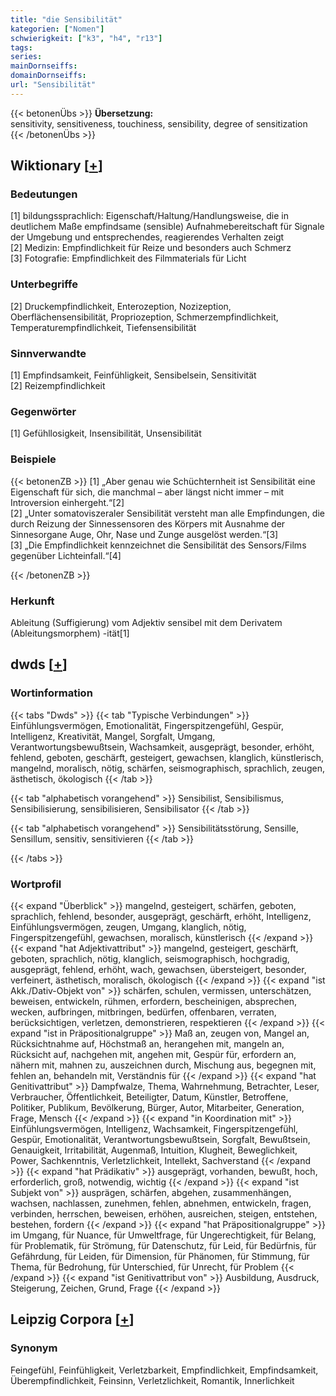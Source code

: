 ```yaml
---
title: "die Sensibilität"
kategorien: ["Nomen"]
schwierigkeit: ["k3", "h4", "r13"]
tags:
series:
mainDornseiffs:
domainDornseiffs:
url: "Sensibilität"
---
```


{{< betonenÜbs >}}
**Übersetzung:**  
sensitivity, sensitiveness, touchiness, sensibility, degree of sensitization  
{{< /betonenÜbs >}}

## Wiktionary [[+](https://de.wiktionary.org/wiki/Sensibilität)]

### Bedeutungen
[1] bildungssprachlich: Eigenschaft/Haltung/Handlungsweise, die in deutlichem Maße empfindsame (sensible) Aufnahmebereitschaft für Signale der Umgebung und entsprechendes, reagierendes Verhalten zeigt  
[2] Medizin: Empfindlichkeit für Reize und besonders auch Schmerz  
[3] Fotografie: Empfindlichkeit des Filmmaterials für Licht  

### Unterbegriffe
[2] Druckempfindlichkeit, Enterozeption, Nozizeption, Oberflächensensibilität, Propriozeption, Schmerzempfindlichkeit, Temperaturempfindlichkeit, Tiefensensibilität  

### Sinnverwandte
[1] Empfindsamkeit, Feinfühligkeit, Sensibelsein, Sensitivität  
[2] Reizempfindlichkeit  

### Gegenwörter
[1] Gefühllosigkeit, Insensibilität, Unsensibilität  

### Beispiele
{{< betonenZB >}}
[1] „Aber genau wie Schüchternheit ist Sensibilität eine Eigenschaft für sich, die manchmal – aber längst nicht immer – mit Introversion einhergeht.“[2]  
[2] „Unter somatoviszeraler Sensibilität versteht man alle Empfindungen, die durch Reizung der Sinnessensoren des Körpers mit Ausnahme der Sinnesorgane Auge, Ohr, Nase und Zunge ausgelöst werden.“[3]  
[3] „Die Empfindlichkeit kennzeichnet die Sensibilität des Sensors/Films gegenüber Lichteinfall.“[4]  

{{< /betonenZB >}}
### Herkunft
Ableitung (Suffigierung) vom Adjektiv sensibel mit dem Derivatem (Ableitungsmorphem) -ität[1]  



## dwds [[+](https://www.dwds.de/wb/Sensibilität)]

### Wortinformation
{{< tabs "Dwds" >}}
{{< tab "Typische Verbindungen" >}}
Einfühlungsvermögen, Emotionalität, Fingerspitzengefühl, Gespür, Intelligenz, Kreativität, Mangel, Sorgfalt, Umgang, Verantwortungsbewußtsein, Wachsamkeit, ausgeprägt, besonder, erhöht, fehlend, geboten, geschärft, gesteigert, gewachsen, klanglich, künstlerisch, mangelnd, moralisch, nötig, schärfen, seismographisch, sprachlich, zeugen, ästhetisch, ökologisch
{{< /tab >}}

{{< tab "alphabetisch vorangehend" >}}
Sensibilist, Sensibilismus, Sensibilisierung, sensibilisieren, Sensibilisator
{{< /tab >}}

{{< tab "alphabetisch vorangehend" >}}
Sensibilitätsstörung, Sensille, Sensillum, sensitiv, sensitivieren
{{< /tab >}}

{{< /tabs >}}

### Wortprofil
{{< expand "Überblick" >}} mangelnd, gesteigert, schärfen, geboten, sprachlich, fehlend, besonder, ausgeprägt, geschärft, erhöht, Intelligenz, Einfühlungsvermögen, zeugen, Umgang, klanglich, nötig, Fingerspitzengefühl, gewachsen, moralisch, künstlerisch {{< /expand >}}
{{< expand "hat Adjektivattribut" >}} mangelnd, gesteigert, geschärft, geboten, sprachlich, nötig, klanglich, seismographisch, hochgradig, ausgeprägt, fehlend, erhöht, wach, gewachsen, übersteigert, besonder, verfeinert, ästhetisch, moralisch, ökologisch {{< /expand >}}
{{< expand "ist Akk./Dativ-Objekt von" >}} schärfen, schulen, vermissen, unterschätzen, beweisen, entwickeln, rühmen, erfordern, bescheinigen, absprechen, wecken, aufbringen, mitbringen, bedürfen, offenbaren, verraten, berücksichtigen, verletzen, demonstrieren, respektieren {{< /expand >}}
{{< expand "ist in Präpositionalgruppe" >}} Maß an, zeugen von, Mangel an, Rücksichtnahme auf, Höchstmaß an, herangehen mit, mangeln an, Rücksicht auf, nachgehen mit, angehen mit, Gespür für, erfordern an, nähern mit, mahnen zu, auszeichnen durch, Mischung aus, begegnen mit, fehlen an, behandeln mit, Verständnis für {{< /expand >}}
{{< expand "hat Genitivattribut" >}} Dampfwalze, Thema, Wahrnehmung, Betrachter, Leser, Verbraucher, Öffentlichkeit, Beteiligter, Datum, Künstler, Betroffene, Politiker, Publikum, Bevölkerung, Bürger, Autor, Mitarbeiter, Generation, Frage, Mensch {{< /expand >}}
{{< expand "in Koordination mit" >}} Einfühlungsvermögen, Intelligenz, Wachsamkeit, Fingerspitzengefühl, Gespür, Emotionalität, Verantwortungsbewußtsein, Sorgfalt, Bewußtsein, Genauigkeit, Irritabilität, Augenmaß, Intuition, Klugheit, Beweglichkeit, Power, Sachkenntnis, Verletzlichkeit, Intellekt, Sachverstand {{< /expand >}}
{{< expand "hat Prädikativ" >}} ausgeprägt, vorhanden, bewußt, hoch, erforderlich, groß, notwendig, wichtig {{< /expand >}}
{{< expand "ist Subjekt von" >}} ausprägen, schärfen, abgehen, zusammenhängen, wachsen, nachlassen, zunehmen, fehlen, abnehmen, entwickeln, fragen, verbinden, herrschen, beweisen, erhöhen, ausreichen, steigen, entstehen, bestehen, fordern {{< /expand >}}
{{< expand "hat Präpositionalgruppe" >}} im Umgang, für Nuance, für Umweltfrage, für Ungerechtigkeit, für Belang, für Problematik, für Strömung, für Datenschutz, für Leid, für Bedürfnis, für Gefährdung, für Leiden, für Dimension, für Phänomen, für Stimmung, für Thema, für Bedrohung, für Unterschied, für Unrecht, für Problem {{< /expand >}}
{{< expand "ist Genitivattribut von" >}} Ausbildung, Ausdruck, Steigerung, Zeichen, Grund, Frage {{< /expand >}}

## Leipzig Corpora [[+](https://corpora.uni-leipzig.de/en/res?word=Sensibilität&corpusId=deu_newscrawl-public_2018)]


### Synonym
Feingefühl, Feinfühligkeit, Verletzbarkeit, Empfindlichkeit, Empfindsamkeit, Überempfindlichkeit, Feinsinn, Verletzlichkeit, Romantik, Innerlichkeit

